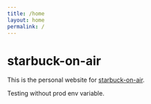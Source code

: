 ```yaml
---
title: /home
layout: home
permalink: /
---
```


# starbuck-on-air

This is the personal website for [starbuck-on-air](https://github.com/starbuck-on-air). 

Testing without prod env variable.